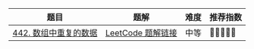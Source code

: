 | 题目                                                         | 题解                                                         | 难度 | 推荐指数 |
| ------------------------------------------------------------ | ------------------------------------------------------------ | ---- | -------- |
| [442. 数组中重复的数据](https://leetcode-cn.com/problems/find-all-duplicates-in-an-array/) | [LeetCode 题解链接](https://leetcode-cn.com/problems/find-all-duplicates-in-an-array/solution/by-ac_oier-0m3c/) | 中等 | 🤩🤩🤩🤩🤩    |


